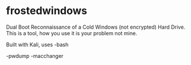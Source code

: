 # frostedwindows
Dual Boot Reconnaissance of a Cold Windows (not encrypted) Hard Drive.
This is a tool, how you use it is your problem not mine.

Built with Kali, uses
-bash

-pwdump
-macchanger
